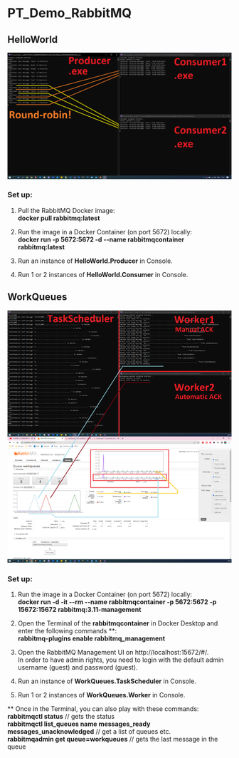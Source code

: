 # PT_Demo_RabbitMQ

## HelloWorld

![HelloWorld](res/HelloWorld.png)

### Set up:

1. Pull the RabbitMQ Docker image:  
    **docker pull rabbitmq:latest**

2. Run the image in a Docker Container (on port 5672) locally:  
**docker run -p 5672:5672 -d --name rabbitmqcontainer rabbitmq:latest**

3. Run an instance of **HelloWorld.Producer** in Console.

4. Run 1 or 2 instances of **HelloWorld.Consumer** in Console.

## WorkQueues

![WorkQueues](res/WorkQueues.png)

### Set up:

1. Run the image in a Docker Container (on port 5672) locally:  
**docker run -d -it --rm --name rabbitmqcontainer -p 5672:5672 -p 15672:15672 rabbitmq:3.11-management**

2. Open the Terminal of the **rabbitmqcontainer** in Docker Desktop and enter the following commands **:  
**rabbitmq-plugins enable rabbitmq_management**

3. Open the RabbitMQ Management UI on http://localhost:15672/#/.  
In order to have admin rights, you need to login with the default admin username (guest) and password (guest).

4. Run an instance of **WorkQueues.TaskScheduler** in Console.

5. Run 1 or 2 instances of **WorkQueues.Worker** in Console.

** Once in the Terminal, you can also play with these commands:  
**rabbitmqctl status** // gets the status  
**rabbitmqctl list_queues name messages_ready messages_unacknowledged** // get a list of queues etc.  
**rabbitmqadmin get queue=workqueues**  // gets the last message in the queue  